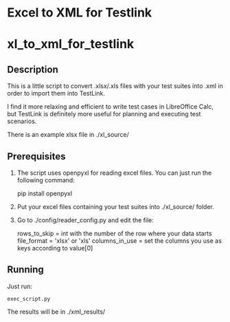 # Excel to XML for Testlink
# xl_to_xml_for_testlink

## Description

This is a little script to convert .xlsx/.xls files with your test suites into .xml in order to import them into TestLink.

I find it more relaxing and efficient to write test cases in LibreOffice Calc, but TestLink is definitely more useful
for planning and executing test scenarios.

There is an example xlsx file in ./xl_source/

## Prerequisites

1. The script uses openpyxl for reading excel files.
    You can just run the following command:

    pip install openpyxl

2. Put your excel files containing your test suites into ./xl_source/ folder.

3. Go to ./config/reader_config.py and edit the file:

    rows_to_skip = int with the number of the row where your data starts
    file_format = 'xlsx' or 'xls'
    columns_in_use = set the columns you use as keys according to value[0]

## Running

Just run: 

    exec_script.py

The results will be in ./xml_results/
